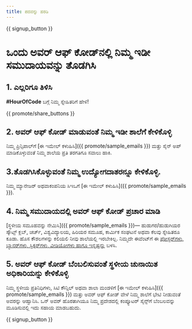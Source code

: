```yaml
---
title: ಪದವನ್ನು ಹರಡಿ
---
```


{{ signup_button }}

# ಒಂದು ಅವರ್ ಆಫ್ ಕೋಡ್‌ನಲ್ಲಿ ನಿಮ್ಮ ಇಡೀ ಸಮುದಾಯವನ್ನು ತೊಡಗಿಸಿ

## 1. ಎಲ್ಲರಿಗೂ ತಿಳಿಸಿ

**#HourOfCode** ಬಗ್ಗೆ ನಿಮ್ಮ ಸ್ನೇಹಿತರಿಗೆ ಹೇಳಿ!

{{ promote/share_buttons }}

## 2. ಅವರ್ ಆಫ್ ಕೋಡ್‌ ಮಾಡುವಂತೆ ನಿಮ್ಮ ಇಡೀ ಶಾಲೆಗೆ ಕೇಳಿಕೊಳ್ಳಿ

ನಿಮ್ಮ ಪ್ರಿನ್ಸಿಪಾಲ್‌ಗೆ [ಈ ಇಮೇಲ್ ಕಳುಹಿಸಿ]({{ promote/sample_emails }}) ಮತ್ತು ಸೈನ್ ಅಪ್ ಮಾಡಿಕೊಳ್ಳುವಂತೆ ನಿಮ್ಮ ಶಾಲೆಯ ಪ್ರತಿ ತರಗತಿಗೂ ಸವಾಲು ಹಾಕಿ.

## 3.ತೊಡಗಿಸಿಕೊಳ್ಳುವಂತೆ ನಿಮ್ಮ ಉದ್ಯೋಗದಾತರನ್ನೂ ಕೇಳಿಕೊಳ್ಳಿ.

ನಿಮ್ಮ ಮ್ಯಾನೇಜರ್ ಅಥವಾಕಂಪನಿಯ ಸಿಇಒಗೆ [ಈ ಇಮೇಲ್ ಕಳುಹಿಸಿ]({{ promote/sample_emails }}).

## 4. ನಿಮ್ಮ ಸಮುದಾಯದಲ್ಲಿ ಅವರ್ ಆಫ್ ಕೋಡ್ ಪ್ರಚಾರ ಮಾಡಿ

[ಸ್ಥಳೀಯ ಸಮೂಹವನ್ನು ನೇಮಿಸಿ]({{ promote/sample_emails }})— ಹುಡುಗರ/ಹುಡುಗಿಯರ ಸ್ಕೌಟ್ಸ್ ಕ್ಲಬ್, ಚರ್ಚ್‌, ವಿಶ್ವವಿದ್ಯಾಲಯ, ಹಿರಿಯರ ಸಮೂಹ, ಕಾರ್ಮಿಕ ಸಂಘಟನೆ ಅಥವಾ ಕೆಲವು ಸ್ನೇಹಿತರೂ ಕೂಡಾ. ಹೊಸ ಕೌಶಲಗಳನ್ನು ಕಲಿಯಲಿ ನೀವು ಶಾಲೆಯಲ್ಲಿ ಇರಬೇಕಿಲ್ಲ. ನಿಮ್ಮದೇ ಈವೆಂಟ್‌ಗೆ ಈ [ಪೋಸ್ಟರ್‌ಗಳು, ಬ್ಯಾನರ್‌ಗಳು, ಸ್ಟಿಕ್ಕರ್‌ಗಳು, ವೀಡಿಯೋಗಳು ಹಾಗೂ ಇನ್ನಷ್ಟನ್ನು](/promote/resources) ಬಳಸಿ.

## 5. ಅವರ್ ಆಫ್ ಕೋಡ್ ಬೆಂಬಲಿಸುವಂತೆ ಸ್ಥಳೀಯ ಚುನಾಯಿತ ಅಧಿಕಾರಿಯನ್ನು ಕೇಳಿಕೊಳ್ಳಿ

ನಿಮ್ಮ ಸ್ಥಳೀಯ ಪ್ರತಿನಿಧಿಗಳು, ಸಿಟಿ ಕೌನ್ಸಿಲ್ ಅಥವಾ ಶಾಲಾ ಮಂಡಳಿಗೆ [ಈ ಇಮೇಲ್ ಕಳುಹಿಸಿ]({{ promote/sample_emails }}) ಮತ್ತು ಅವರ್ ಆಫ್ ಕೋಡ್‌ ವೇಳೆ ನಿಮ್ಮ ಶಾಲೆಗೆ ಭೇಟಿ ನೀಡುವಂತೆ ಅವರನ್ನು ಆಹ್ವಾನಿಸಿ. ಒನ್ ಅವರ್‌ ಹೊರತಾಗಿಯೂ ನಿಮ್ಮ ಪ್ರದೇಶದಲ್ಲಿ ಕಂಪ್ಯೂಟರ್ ಸೈನ್ಸ್‌ಗೆ ಬೆಂಬಲವನ್ನು ಮೂಡಿಸುವಲ್ಲಿ ಇದು ಸಹಾಯ ಮಾಡಬಹುದು.

{{ signup_button }}